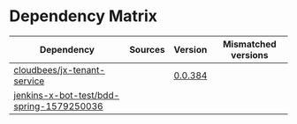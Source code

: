 # Dependency Matrix

Dependency | Sources | Version | Mismatched versions
---------- | ------- | ------- | -------------------
[cloudbees/jx-tenant-service](https://github.com/cloudbees/jx-tenant-service) |  | [0.0.384](https://github.com/cloudbees/jx-tenant-service/releases/tag/v0.0.384) | 
[jenkins-x-bot-test/bdd-spring-1579250036](https://github.com/jenkins-x-bot-test/bdd-spring-1579250036.git) |  | []() | 
